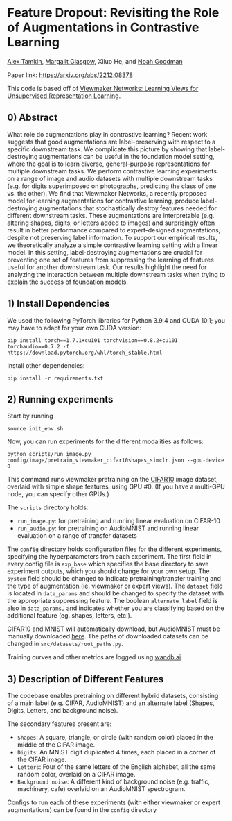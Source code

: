 # Feature Dropout: Revisiting the Role of Augmentations in Contrastive Learning

[Alex Tamkin](https://www.alextamkin.com/), [Margalit Glasgow](https://web.stanford.edu/~mglasgow/), Xiluo He, and [Noah Goodman](http://cocolab.stanford.edu/ndg.html)

Paper link: https://arxiv.org/abs/2212.08378

This code is based off of [Viewmaker Networks: Learning Views for Unsupervised Representation Learning](https://github.com/alextamkin/viewmaker).

## 0) Abstract

What role do augmentations play in contrastive learning? Recent work suggests that
good augmentations are label-preserving with respect to a specific downstream task. We
complicate this picture by showing that label-destroying augmentations can be useful in the
foundation model setting, where the goal is to learn diverse, general-purpose representations
for multiple downstream tasks. We perform contrastive learning experiments on a range of
image and audio datasets with multiple downstream tasks (e.g. for digits superimposed on
photographs, predicting the class of one vs. the other). We find that Viewmaker Networks,
a recently proposed model for learning augmentations for contrastive learning, produce
label-destroying augmentations that stochastically destroy features needed for different
downstream tasks. These augmentations are interpretable (e.g. altering shapes, digits, or
letters added to images) and surprisingly often result in better performance compared to
expert-designed augmentations, despite not preserving label information. To support our
empirical results, we theoretically analyze a simple contrastive learning setting with a linear
model. In this setting, label-destroying augmentations are crucial for preventing one set of
features from suppressing the learning of features useful for another downstream task. Our
results highlight the need for analyzing the interaction between multiple downstream tasks
when trying to explain the success of foundation models.

## 1) Install Dependencies

We used the following PyTorch libraries for Python 3.9.4 and CUDA 10.1; you may have to adapt for your own CUDA version:

```console
pip install torch==1.7.1+cu101 torchvision==0.8.2+cu101 torchaudio==0.7.2 -f https://download.pytorch.org/whl/torch_stable.html
```

Install other dependencies:
```console
pip install -r requirements.txt
```

## 2) Running experiments

Start by running
```console
source init_env.sh
```

Now, you can run experiments for the different modalities as follows:

```console
python scripts/run_image.py config/image/pretrain_viewmaker_cifar10shapes_simclr.json --gpu-device 0
```

This command runs viewmaker pretraining on the [CIFAR10](https://www.cs.toronto.edu/~kriz/cifar.html) image dataset, overlaid with simple shape features, using GPU #0. (If you have a multi-GPU node, you can specify other GPUs.)

The `scripts` directory holds:
- `run_image.py`: for pretraining and running linear evaluation on CIFAR-10
- `run_audio.py`: for pretraining on AudioMNIST and running linear evaluation on a range of transfer datasets

The `config` directory holds configuration files for the different experiments, specifying the hyperparameters from each experiment. The first field in every config file is `exp_base` which specifies the base directory to save experiment outputs, which you should change for your own setup. The `system` field should be changed to indicate pretraining/transfer training and the type of augmentation (ie. viewmaker or expert views). The `dataset` field is located in `data_params` and should be changed to specify the dataset with the appropriate suppressing feature. The boolean `alternate_label` field is also in `data_params,` and indicates whether you are classifying based on the additional feature (eg. shapes, letters, etc.). 

CIFAR10 and MNIST will automatically download, but AudioMNIST must be manually downloaded [here](https://github.com/soerenab/AudioMNIST/tree/master/data). The paths of downloaded datasets can be changed in `src/datasets/root_paths.py`. 

Training curves and other metrics are logged using [wandb.ai](wandb.ai)

## 3) Description of Different Features

The codebase enables pretraining on different hybrid datasets, consisting of a main label (e.g. CIFAR, AudioMNIST) and an alternate label (Shapes, Digits, Letters, and background noise).

The secondary features present are:
- `Shapes`: A square, triangle, or circle (with random color) placed in the middle of the CIFAR image.
- `Digits`: An MNIST digit duplicated 4 times, each placed in a corner of the CIFAR image.
- `Letters`: Four of the same letters of the English alphabet, all the same random color, overlaid on a CIFAR image.
- `Background noise`: A different kind of background noise (e.g. traffic, machinery, cafe) overlaid on an AudioMNIST spectrogram.

Configs to run each of these experiments (with either viewmaker or expert augmentations) can be found in the `config` directory
